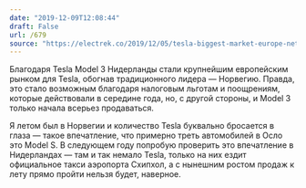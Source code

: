 ```yaml
---
date: "2019-12-09T12:08:44"
draft: False
url: /679
source: "https://electrek.co/2019/12/05/tesla-biggest-market-europe-netherlands-model-3-sales-surge/"
---
```


Благодаря Tesla Model 3 Нидерланды стали крупнейшим европейским рынком для Tesla, обогнав традиционного лидера — Норвегию. Правда, это стало возможным благодаря налоговым льготам и поощрениям, которые действовали в середине года, но, с другой стороны, и Model 3 только начала всерьез продаваться.

Я летом был в Норвегии и количество Tesla буквально бросается в глаза — такое впечатление, что примерно треть автомобилей в Осло это Model S. В следующем году попробую проверить это впечатление в Нидерландах — там и так немало Tesla, только на них ездит официальное такси аэропорта Схипхол, а с нынешним ростом продаж к лету прямо пройти нельзя будет, наверное.
